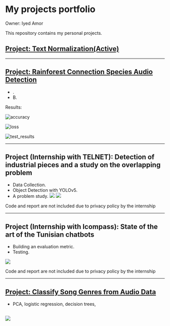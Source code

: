 # My projects portfolio

Owner: Iyed Amor

This repository contains my personal projects.

## [Project: Text Normalization(Active)]()


---

## [Project: Rainforest Connection Species Audio Detection]()
* .
* B.

Results:

![accuracy](/images/accuracy.PNG)

![loss](/images/loss.PNG)

![test_results](/images/test_results.PNG)



---
## Project (Internship with TELNET): Detection of industrial pieces and a study on the overlapping problem
* Data Collection.
* Object Detection with YOLOv5.
* A problem study.
![](/images/time_series.PNG)
![](/images/analysis.PNG)


Code and report are not included due to privacy policy by the internship

---

## Project (Internship with Icompass): State of the art of the Tunisian chatbots

* Building an evaluation metric.
* Testing.

![](/images/sentiment_analysis.PNG)

Code and report are not included due to privacy policy by the internship

---

## [Project: Classify Song Genres from Audio Data]()
* PCA, logistic regression, decision trees,

![](/images/NIPS_LDA.PNG)
---
